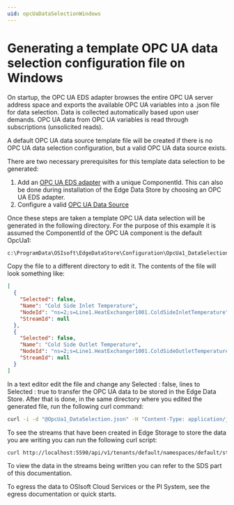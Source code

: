 ```yaml
---
uid: opcUaDataSelectionWindows
---
```


# Generating a template OPC UA data selection configuration file on Windows

On startup, the OPC UA EDS adapter browses the entire OPC UA server address space and exports the available OPC UA variables into a .json file for data selection. Data is collected automatically based upon user demands.  OPC UA data from OPC UA variables is read through subscriptions (unsolicited reads).

A default OPC UA data source template file will be created if there is no OPC UA data selection configuration, but a valid OPC UA data source exists.

There are two necessary prerequisites for this template data selection to be generated:

1. Add an [OPC UA EDS adapter](xref:EdgeDataStoreConfiguration) with a unique ComponentId. This can also be done during installation of the Edge Data Store by choosing an OPC UA EDS adapter.
2. Configure a valid [OPC UA Data Source](xref:opcUaOverview)

Once these steps are taken a template OPC UA data selection will be generated in the following directory. For the purpose of this example it is assumed the ComponentId of the OPC UA component is the default OpcUa1:

```cmd
c:\ProgramData\OSIsoft\EdgeDataStore\Configuration\OpcUa1_DataSelection.json
```

Copy the file to a different directory to edit it. The contents of the file will look something like:

```json
[
  {
    "Selected": false,
    "Name": "Cold Side Inlet Temperature",
    "NodeId": "ns=2;s=Line1.HeatExchanger1001.ColdSideInletTemperature",
    "StreamId": null
  },
  {
    "Selected": false,
    "Name": "Cold Side Outlet Temperature",
    "NodeId": "ns=2;s=Line1.HeatExchanger1001.ColdSideOutletTemperature",
    "StreamId": null
  }
]
```

In a text editor edit the file and change any Selected : false, lines to Selected : true to transfer the OPC UA data to be stored in the Edge Data Store. After that is done, in the same directory where you edited the generated file, run the following curl command:

```bash
curl -i -d "@OpcUa1_DataSelection.json" -H "Content-Type: application/json" -X PUT http://localhost:5590/api/v1/configuration/OpcUa1/Dataselection
```

To see the streams that have been created in Edge Storage to store the data you are writing you can run the following curl script:

```bash
curl http://localhost:5590/api/v1/tenants/default/namespaces/default/streams/
```

To view the data in the streams being written  you can refer to the SDS part of this documentation.

To egress the data to OSIsoft Cloud Services or the PI System, see the egress documentation or quick starts.
